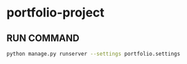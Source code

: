 # portfolio-project


## RUN COMMAND
```bash
python manage.py runserver --settings portfolio.settings
```